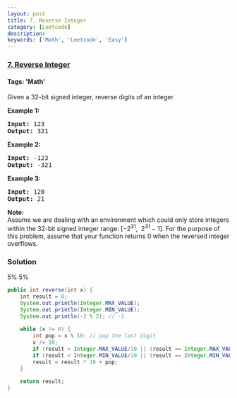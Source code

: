 ```yaml
---
layout: post
title: 7. Reverse Integer
category: [Leetcode]
description: 
keywords: ['Math', 'Leetcode', 'Easy']
---
```

### [7. Reverse Integer](https://leetcode.com/problems/reverse-integer)

#### Tags: 'Math'

<div class="content__u3I1 question-content__JfgR"><div><p>Given a 32-bit signed integer, reverse digits of an integer.</p>
<p><strong>Example 1:</strong></p>
<pre><strong>Input:</strong> 123
<strong>Output:</strong> 321
</pre>
<p><strong>Example 2:</strong></p>
<pre><strong>Input:</strong> -123
<strong>Output:</strong> -321
</pre>
<p><strong>Example 3:</strong></p>
<pre><strong>Input:</strong> 120
<strong>Output:</strong> 21
</pre>
<p><strong>Note:</strong><br/>
Assume we are dealing with an environment which could only store integers within the 32-bit signed integer range: [−2<sup>31</sup>,  2<sup>31 </sup>− 1]. For the purpose of this problem, assume that your function returns 0 when the reversed integer overflows.</p>
</div></div>

### Solution
5% 5%
```java
public int reverse(int x) {
    int result = 0;
    System.out.println(Integer.MAX_VALUE);
    System.out.println(Integer.MIN_VALUE);
    System.out.println(-3 % 2); // -1
    
    while (x != 0) {
        int pop = x % 10; // pop the last digit
        x /= 10;
        if (result > Integer.MAX_VALUE/10 || (result == Integer.MAX_VALUE/10 && pop > 7)) return 0;
        if (result < Integer.MIN_VALUE/10 || (result == Integer.MIN_VALUE/10 && pop < -8)) return 0;
        result = result * 10 + pop;
    }
    
    return result;
}
```